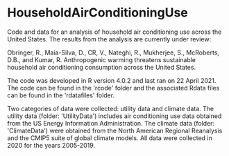 # HouseholdAirConditioningUse

Code and data for an analysis of household air conditioning use across the United States. The results from the analysis are currently under review: 

Obringer, R., Maia-Silva, D., CR, V., Nateghi, R., Mukherjee, S., McRoberts, D.B., and Kumar, R. Anthropogenic warming threatens sustainable household air conditioning consumption across the United States. 

The code was developed in R version 4.0.2 and last ran on 22 April 2021. The code can be found in the 'rcode' folder and the associated Rdata files can be found in the 'rdatafiles' folder. 

Two categories of data were collected: utility data and climate data. The utility data (folder: 'UtilityData') includes air conditioning use data obtained from the US Energy Information Administration. The climate data (folder: 'ClimateData') were obtained from the North American Regional Reanalysis and the CMIP5 suite of global climate models. All data were collected in 2020 for the years 2005-2019.

